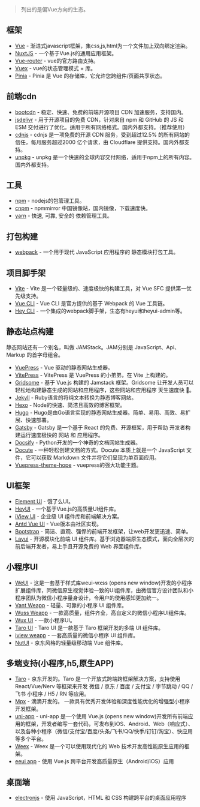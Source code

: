 > 列出的是偏Vue方向的生态。
## 框架
* [Vue](https://cn.vuejs.org/) - 渐进式javascript框架，集css,js,html为一个文件加上双向绑定渲染。
* [NuxtJS](https://nuxtjs.org/) - 一个基于Vue.js的通用应用框架。
* [Vue-router](https://router.vuejs.org/zh/) - vue的官方路由支持。
* [Vuex](https://vuex.vuejs.org/zh/) - vue的状态管理模式 + 库。
* [Pinia](https://pinia.vuejs.org/) - Pinia 是 Vue 的存储库，它允许您跨组件/页面共享状态。

## 前端cdn
* [bootcdn](https://www.bootcdn.cn) - 稳定、快速、免费的前端开源项目 CDN 加速服务，支持国内。
* [jsdelivr](https://cdn.jsdelivr.net) - 用于开源项目的免费 CDN，针对来自 npm 和 GitHub 的 JS 和 ESM 交付进行了优化。适用于所有网络格式。国内外都支持。（推荐使用）
* [cdnjs](https://cdnjs.com) - cdnjs 是一项免费的开源 CDN 服务，受到超过12.5% 的所有网站的信任，每月服务超过2000 亿个请求，由 Cloudflare 提供支持。国内外都支持。
* [unpkg](https://unpkg.com) - unpkg 是一个快速的全球内容交付网络，适用于npm上的所有内容。国内外都支持。

## 工具
* [npm](https://www.npmjs.cn/) - nodejs的包管理工具。
* [cnpm](https://npmmirror.com/) - npmmirror 中国镜像站，国内镜像，下载速度快。
* [yarn](http://yarnpkg.top/) - 快速, 可靠, 安全的 依赖管理工具。

## 打包构建
* [webpack](https://webpack.docschina.org/) - 一个用于现代 JavaScript 应用程序的 静态模块打包工具。

## 项目脚手架
* [Vite](https://cn.vitejs.dev/) - Vite 是一个轻量级的、速度极快的构建工具，对 Vue SFC 提供第一优先级支持。
* [Vue CLI](https://cli.vuejs.org/zh/) - Vue CLI 是官方提供的基于 Webpack 的 Vue 工具链。
* [Hey CLI](https://github.com/heyui/hey-cli/blob/master/README_zh.md) - 一个集成的webpack脚手架，生态有heyui和heyui-admin等。

## 静态站点构建
静态网站还有一个别名，叫做 JAMStack。JAM分别是 JavaScript、Api、Markup 的首字母组合。
* [VuePress](https://v2.vuepress.vuejs.org/zh/) - Vue 驱动的静态网站生成器。
* [VitePress](https://fttp.jjf-tech.cn/vitepress/) - VitePress 是 VuePress 的小弟弟，在 Vite 上构建的。
* [Gridsome](https://www.gridsome.cn/) - 基于 Vue.js 构建的 Jamstack 框架。Gridsome 让开发人员可以轻松地构建静态生成的网站和应用程序，这些网站和应用程序 天生速度快 🚀。
* [Jekyll](http://jekyllcn.com/) - Ruby语言的将纯文本转换为静态博客网站。
* [Hexo](https://hexo.io/zh-cn/) - Node的快速、简洁且高效的博客框架。
* [Hugo](https://www.gohugo.org/) - Hugo是由Go语言实现的静态网站生成器。简单、易用、高效、易扩展、快速部署。
* [Gatsby](https://www.gatsbyjs.cn/) - Gatsby 是一个基于 React 的免费、开源框架，用于帮助 开发者构建运行速度极快的 网站 和 应用程序。
* [Docsify](https://docsify.js.org/#/zh-cn/) - Python开发的一个神奇的文档网站生成器。
* [Docute](https://docute.egoist.dev/zh/) - 一种轻松创建文档的方式。Docute 本质上就是一个 JavaScript 文件，它可以获取 Markdown 文件并将它们呈现为单页面应用。
* [Vuepress-theme-hope](https://vuepress-theme-hope.github.io/v2/zh/) - vuepress的强大功能主题。

## UI框架
* [Element UI](https://element.eleme.cn/#/zh-CN) - 饿了么UI。
* [HeyUI](https://www.heyui.top/) - 一个基于Vue.js的高质量UI组件库。
* [iView UI](https://www.iviewui.com/) - 企业级 UI 组件库和前端解决方案。
* [Antd Vue UI](https://antdv.com/components/overview-cn) - Vue版本由社区实现。
* [Bootstrap](https://www.bootcss.com/) - 简洁、直观、强悍的前端开发框架，让web开发更迅速、简单。
* [Layui](https://layuion.com/) - 开源模块化前端 UI 组件库。基于浏览器端原生态模式，面向全层次的前后端开发者，易上手且开源免费的 Web 界面组件库。

## 小程序UI
* [WeUI](https://wechat-miniprogram.github.io/weui/docs/) - 这是一套基于样式库weui-wxss (opens new window)开发的小程序扩展组件库，同微信原生视觉体验一致的UI组件库，由微信官方设计团队和小程序团队为微信小程序量身设计，令用户的使用感知更加统一。
* [Vant Weapp](https://vant-ui.github.io/vant-weapp/#/home) - 轻量、可靠的小程序 UI 组件库。
* [Wuss Weapp](https://phonycode.github.io/wuss-weapp/) - 一款高质量，组件齐全，高自定义的微信小程序UI组件库。
* [Wux UI](https://www.wuxui.com/) - 一款小程序UI。
* [Taro UI](https://taro-ui.jd.com/#/docs/introduction) - Taro UI 是一款基于 Taro 框架开发的多端 UI 组件库。
* [iview weapp](https://weapp.iviewui.com/) - 一套高质量的微信小程序 UI 组件库。
* [NutUI](https://nutui.jd.com/#/) - 京东风格的轻量级移动端 Vue 组件库。

## 多端支持(小程序,h5,原生APP)
* [Taro](https://taro.jd.com/) - 京东开发的。Taro 是一个开放式跨端跨框架解决方案，支持使用 React/Vue/Nerv 等框架来开发 微信 / 京东 / 百度 / 支付宝 / 字节跳动 / QQ / 飞书 小程序 / H5 / RN 等应用。
* [Mpx](https://didi.github.io/mpx/) - 滴滴开发的。 一款具有优秀开发体验和深度性能优化的增强型小程序开发框架。
* [uni-app](https://uniapp.dcloud.net.cn/) - uni-app 是一个使用 Vue.js (opens new window)开发所有前端应用的框架，开发者编写一套代码，可发布到iOS、Android、Web（响应式）、以及各种小程序（微信/支付宝/百度/头条/飞书/QQ/快手/钉钉/淘宝）、快应用等多个平台。
* [Weex](https://doc.weex.io/zh/) - Weex 是一个可以使用现代化的 Web 技术开发高性能原生应用的框架。
* [eeui app](https://eeui.app/) - 使用 Vue.js 跨平台开发高质量原生（Android/iOS）应用

## 桌面端
* [electronjs](https://www.electronjs.org/) - 使用 JavaScript，HTML 和 CSS 构建跨平台的桌面应用程序